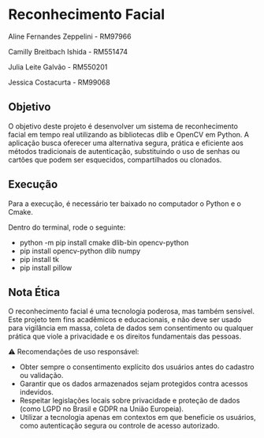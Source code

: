 # Reconhecimento Facial

Aline Fernandes Zeppelini - RM97966

Camilly Breitbach Ishida - RM551474

Julia Leite Galvão - RM550201

Jessica Costacurta - RM99068

## Objetivo 

O objetivo deste projeto é desenvolver um sistema de reconhecimento facial em tempo real utilizando as bibliotecas dlib e OpenCV em Python.
A aplicação busca oferecer uma alternativa segura, prática e eficiente aos métodos tradicionais de autenticação, substituindo o uso de senhas ou cartões que podem ser esquecidos, compartilhados ou clonados.

## Execução

Para a execução, é necessário ter baixado no computador o Python e o Cmake. 

Dentro do terminal, rode o seguinte:

* python -m pip install cmake dlib-bin opencv-python
* pip install opencv-python dlib numpy 
* pip install tk
* pip install pillow

## Nota Ética

O reconhecimento facial é uma tecnologia poderosa, mas também sensível.
Este projeto tem fins acadêmicos e educacionais, e não deve ser usado para vigilância em massa, coleta de dados sem consentimento ou qualquer prática que viole a privacidade e os direitos fundamentais das pessoas.

⚠️ Recomendações de uso responsável:

* Obter sempre o consentimento explícito dos usuários antes do cadastro ou validação.
* Garantir que os dados armazenados sejam protegidos contra acessos indevidos.
* Respeitar legislações locais sobre privacidade e proteção de dados (como LGPD no Brasil e GDPR na União Europeia).
* Utilizar a tecnologia apenas em contextos em que beneficie os usuários, como autenticação segura ou controle de acesso autorizado.
